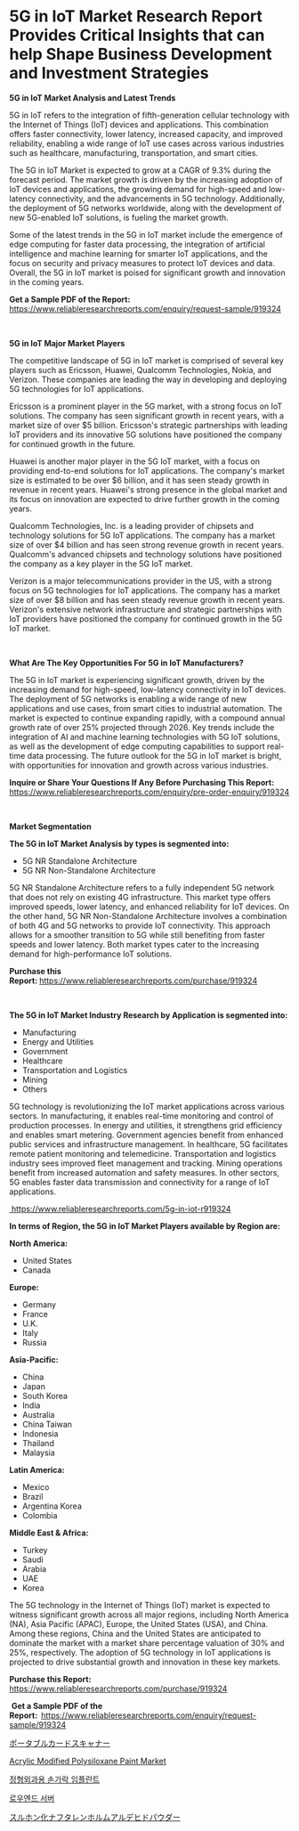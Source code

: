 <p><h1>5G in IoT Market Research Report Provides Critical Insights that can help Shape Business Development and Investment Strategies</h1></p><p><strong>5G in IoT Market Analysis and Latest Trends</strong></p>
<p><p>5G in IoT refers to the integration of fifth-generation cellular technology with the Internet of Things (IoT) devices and applications. This combination offers faster connectivity, lower latency, increased capacity, and improved reliability, enabling a wide range of IoT use cases across various industries such as healthcare, manufacturing, transportation, and smart cities.</p><p>The 5G in IoT Market is expected to grow at a CAGR of 9.3% during the forecast period. The market growth is driven by the increasing adoption of IoT devices and applications, the growing demand for high-speed and low-latency connectivity, and the advancements in 5G technology. Additionally, the deployment of 5G networks worldwide, along with the development of new 5G-enabled IoT solutions, is fueling the market growth.</p><p>Some of the latest trends in the 5G in IoT market include the emergence of edge computing for faster data processing, the integration of artificial intelligence and machine learning for smarter IoT applications, and the focus on security and privacy measures to protect IoT devices and data. Overall, the 5G in IoT market is poised for significant growth and innovation in the coming years.</p></p>
<p><strong>Get a Sample PDF of the Report:&nbsp;</strong> <a href="https://www.reliableresearchreports.com/enquiry/request-sample/919324">https://www.reliableresearchreports.com/enquiry/request-sample/919324</a></p>
<p>&nbsp;</p>
<p><strong>5G in IoT Major Market Players</strong></p>
<p><p>The competitive landscape of 5G in IoT market is comprised of several key players such as Ericsson, Huawei, Qualcomm Technologies, Nokia, and Verizon. These companies are leading the way in developing and deploying 5G technologies for IoT applications.</p><p>Ericsson is a prominent player in the 5G market, with a strong focus on IoT solutions. The company has seen significant growth in recent years, with a market size of over $5 billion. Ericsson's strategic partnerships with leading IoT providers and its innovative 5G solutions have positioned the company for continued growth in the future.</p><p>Huawei is another major player in the 5G IoT market, with a focus on providing end-to-end solutions for IoT applications. The company's market size is estimated to be over $6 billion, and it has seen steady growth in revenue in recent years. Huawei's strong presence in the global market and its focus on innovation are expected to drive further growth in the coming years.</p><p>Qualcomm Technologies, Inc. is a leading provider of chipsets and technology solutions for 5G IoT applications. The company has a market size of over $4 billion and has seen strong revenue growth in recent years. Qualcomm's advanced chipsets and technology solutions have positioned the company as a key player in the 5G IoT market.</p><p>Verizon is a major telecommunications provider in the US, with a strong focus on 5G technologies for IoT applications. The company has a market size of over $8 billion and has seen steady revenue growth in recent years. Verizon's extensive network infrastructure and strategic partnerships with IoT providers have positioned the company for continued growth in the 5G IoT market.</p></p>
<p>&nbsp;</p>
<p><strong>What Are The Key Opportunities For 5G in IoT Manufacturers?</strong></p>
<p><p>The 5G in IoT market is experiencing significant growth, driven by the increasing demand for high-speed, low-latency connectivity in IoT devices. The deployment of 5G networks is enabling a wide range of new applications and use cases, from smart cities to industrial automation. The market is expected to continue expanding rapidly, with a compound annual growth rate of over 25% projected through 2026. Key trends include the integration of AI and machine learning technologies with 5G IoT solutions, as well as the development of edge computing capabilities to support real-time data processing. The future outlook for the 5G in IoT market is bright, with opportunities for innovation and growth across various industries.</p></p>
<p><strong>Inquire or Share Your Questions If Any Before Purchasing This Report:</strong> <a href="https://www.reliableresearchreports.com/enquiry/pre-order-enquiry/919324">https://www.reliableresearchreports.com/enquiry/pre-order-enquiry/919324</a></p>
<p>&nbsp;</p>
<p><strong>Market Segmentation</strong></p>
<p><strong>The 5G in IoT Market Analysis by types is segmented into:</strong></p>
<p><ul><li>5G NR Standalone Architecture</li><li>5G NR Non-Standalone Architecture</li></ul></p>
<p><p>5G NR Standalone Architecture refers to a fully independent 5G network that does not rely on existing 4G infrastructure. This market type offers improved speeds, lower latency, and enhanced reliability for IoT devices. On the other hand, 5G NR Non-Standalone Architecture involves a combination of both 4G and 5G networks to provide IoT connectivity. This approach allows for a smoother transition to 5G while still benefiting from faster speeds and lower latency. Both market types cater to the increasing demand for high-performance IoT solutions.</p></p>
<p><strong>Purchase this Report:&nbsp;</strong><a href="https://www.reliableresearchreports.com/purchase/919324">https://www.reliableresearchreports.com/purchase/919324</a></p>
<p>&nbsp;</p>
<p><strong>The 5G in IoT Market Industry Research by Application is segmented into:</strong></p>
<p><ul><li>Manufacturing</li><li>Energy and Utilities</li><li>Government</li><li>Healthcare</li><li>Transportation and Logistics</li><li>Mining</li><li>Others</li></ul></p>
<p><p>5G technology is revolutionizing the IoT market applications across various sectors. In manufacturing, it enables real-time monitoring and control of production processes. In energy and utilities, it strengthens grid efficiency and enables smart metering. Government agencies benefit from enhanced public services and infrastructure management. In healthcare, 5G facilitates remote patient monitoring and telemedicine. Transportation and logistics industry sees improved fleet management and tracking. Mining operations benefit from increased automation and safety measures. In other sectors, 5G enables faster data transmission and connectivity for a range of IoT applications.</p></p>
<p><a href="https://www.reliableresearchreports.com/5g-in-iot-r919324">&nbsp;https://www.reliableresearchreports.com/5g-in-iot-r919324</a></p>
<p><strong>In terms of Region, the 5G in IoT Market Players available by Region are:</strong></p>
<p>
    <p> <strong> North America: </strong>
        <ul>
            <li>United States</li>
            <li>Canada</li>
        </ul>
        </p> 
    <p> <strong> Europe: </strong>
        <ul>
            <li>Germany</li>
            <li>France</li>
            <li>U.K.</li>
            <li>Italy</li>
            <li>Russia</li>
        </ul>
        </p> 
    <p> <strong> Asia-Pacific: </strong>
        <ul>
            <li>China</li>
            <li>Japan</li>
            <li>South Korea</li>
            <li>India</li>
            <li>Australia</li>
            <li>China Taiwan</li>
            <li>Indonesia</li>
            <li>Thailand</li>
            <li>Malaysia</li>
        </ul>
        </p> 
    <p> <strong> Latin America: </strong>
        <ul>
            <li>Mexico</li>
            <li>Brazil</li>
            <li>Argentina Korea</li>
            <li>Colombia</li>
        </ul>
        </p> 
    <p> <strong> Middle East & Africa: </strong>
        <ul>
            <li>Turkey</li>
            <li>Saudi</li>
            <li>Arabia</li>
            <li>UAE</li>
            <li>Korea</li>
        </ul>
    </p>
    </p>
<p><p>The 5G technology in the Internet of Things (IoT) market is expected to witness significant growth across all major regions, including North America (NA), Asia Pacific (APAC), Europe, the United States (USA), and China. Among these regions, China and the United States are anticipated to dominate the market with a market share percentage valuation of 30% and 25%, respectively. The adoption of 5G technology in IoT applications is projected to drive substantial growth and innovation in these key markets.</p></p>
<p><strong>Purchase this Report: </strong><a href="https://www.reliableresearchreports.com/purchase/919324">https://www.reliableresearchreports.com/purchase/919324</a></p>
<p>&nbsp;<strong>Get a Sample PDF of the Report:&nbsp;&nbsp;</strong><a href="https://www.reliableresearchreports.com/enquiry/request-sample/919324">https://www.reliableresearchreports.com/enquiry/request-sample/919324</a></p>
<p><strong></strong></p>
<p><p><a href="https://medium.com/@elmoray21/%E6%90%BA%E5%B8%AF%E5%8F%AF%E8%83%BD%E3%81%AA%E3%82%AB%E3%83%BC%E3%83%89%E3%82%B9%E3%82%AD%E3%83%A3%E3%83%8A%E3%83%BC%E5%B8%82%E5%A0%B4-%E5%B8%82%E5%A0%B4%E3%82%B7%E3%82%A7%E3%82%A2-%E5%B8%82%E5%A0%B4%E3%83%88%E3%83%AC%E3%83%B3%E3%83%89-%E5%B0%86%E6%9D%A5%E3%81%AE%E6%88%90%E9%95%B7%E3%81%AE%E6%8E%A2%E7%A9%B6-342799070f16">ポータブルカードスキャナー</a></p><p><a href="https://issuu.com/reportprime-2/docs/acrylic-modified-polysiloxane-paint-market-size-20">Acrylic Modified Polysiloxane Paint Market</a></p><p><a href="https://medium.com/@candidarowe2022/%EC%A0%95%ED%98%95%EC%99%B8%EA%B3%BC-%EB%94%94%EC%A7%80%ED%84%B8-%EC%9E%84%ED%94%8C%EB%9E%80%ED%8A%B8-%EC%8B%9C%EC%9E%A5-%EC%A0%90%EC%9C%A0%EC%9C%A8-%EB%B3%80%ED%99%94-%EB%B0%8F-%EC%8B%9C%EC%9E%A5-%EC%84%B1%EC%9E%A5-%EC%B6%94%EC%9D%B4-2024%EB%85%84%EB%B6%80%ED%84%B0-2031%EB%85%84%EA%B9%8C%EC%A7%80-ec275dca5846">정형외과용 손가락 임플란트</a></p><p><a href="https://github.com/camron674/Market-Research-Report-List-1/blob/main/423670348280.md">로우엔드 서버</a></p><p><a href="https://medium.com/@kyaorris56456/%E3%82%B9%E3%83%AB%E3%83%9B%E3%83%B3%E5%8C%96%E3%83%8A%E3%83%95%E3%82%BF%E3%83%AC%E3%83%B3%E3%83%9B%E3%83%AB%E3%83%A0%E3%82%A2%E3%83%AB%E3%83%87%E3%83%92%E3%83%89%E3%83%91%E3%82%A6%E3%83%80%E3%83%BC%E3%81%AE%E5%B8%82%E5%A0%B4%E5%8B%95%E5%90%91-%E5%B8%82%E5%A0%B4%E3%83%88%E3%83%AC%E3%83%B3%E3%83%89-%E6%88%90%E9%95%B7-2024%E5%B9%B4%E3%81%8B%E3%82%892031%E5%B9%B4%E3%81%BE%E3%81%A7%E3%81%AE%E4%BA%88%E6%B8%AC-6123a9e943fc">スルホン化ナフタレンホルムアルデヒドパウダー</a></p></p>